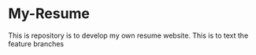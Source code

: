 # My-Resume
This is repository is to develop my own resume website.
This is to text the feature branches
